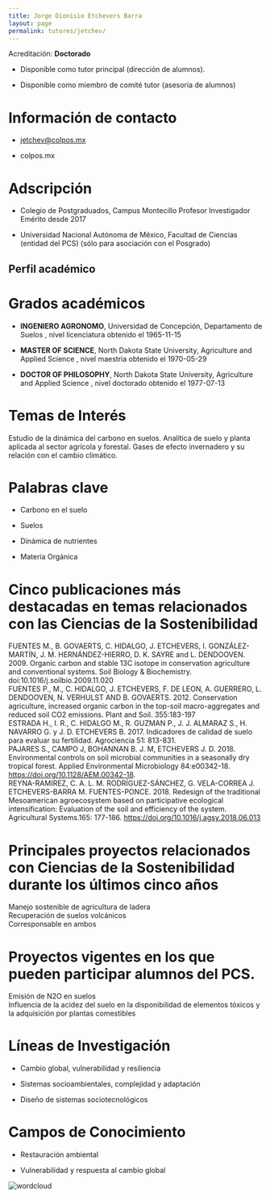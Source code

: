 ```yaml
---
title: Jorge Dionisio Etchevers Barra
layout: page
permalink: tutores/jetchev/
---
```


Acreditación: **Doctorado**


 - Disponible como tutor principal (dirección de alumnos).


 - Disponible como miembro de comité tutor (asesoría de alumnos)





# Información de contacto

 - <jetchev@colpos.mx>


 - colpos.mx




# Adscripción


 - Colegio de Postgraduados, Campus Montecillo     Profesor Investigador Emérito desde 2017
 

 - Universidad Nacional Autónoma de México, Facultad de Ciencias (entidad del PCS) (sólo para asociación con el Posgrado)  





## Perfil académico


# Grados académicos


 - **INGENIERO AGRONOMO**, Universidad de Concepción, Departamento de Suelos , nivel licenciatura obtenido el 1965-11-15

 - **MASTER OF SCIENCE**, North Dakota State University, Agriculture and Applied Science , nivel maestria obtenido el 1970-05-29

 - **DOCTOR OF PHILOSOPHY**, North Dakota State University, Agriculture and Applied Science , nivel doctorado obtenido el 1977-07-13




# Temas de Interés

Estudio de la dinámica del carbono en suelos.  Analítica de suelo y planta aplicada al sector agrícola y forestal. Gases de efecto invernadero y su relación con el cambio climático.



# Palabras clave


 - Carbono en el suelo

 - Suelos

 - Dinámica de nutrientes

 - Materia Orgánica




# Cinco publicaciones más destacadas en temas relacionados con las Ciencias de la Sostenibilidad

FUENTES M., B. GOVAERTS, C. HIDALGO, J. ETCHEVERS, I. GONZÁLEZ-MARTÍN, J. M. HERNÁNDEZ-HIERRO, D. K. SAYRE and L. DENDOOVEN. 2009. Organic carbon and stable 13C isotope in conservation agriculture and conventional systems. Soil Biology &amp; Biochemistry. doi:10.1016/j.soilbio.2009.11.020<br />FUENTES P., M., C. HIDALGO, J. ETCHEVERS, F. DE LEON, A. GUERRERO, L. DENDOOVEN, N. VERHULST AND B. GOVAERTS.  2012.  Conservation agriculture, increased organic carbon in the top-soil macro-aggregates and reduced soil CO2 emissions.  Plant and Soil.  355:183-197<br />ESTRADA H., I. R., C. HIDALGO M., R. GUZMAN P., J. J. ALMARAZ S., H. NAVARRO G. y J. D. ETCHEVERS B.  2017.  Indicadores de calidad de suelo para evaluar su fertilidad.  Agrociencia 51: 813-831.<br />PAJARES S., CAMPO J, BOHANNAN B. J. M, ETCHEVERS J. D. 2018. Environmental controls on soil microbial communities in a seasonally dry tropical forest. Applied Environmental Microbiology 84:e00342-18. https://doi.org/10.1128/AEM.00342-18. <br />REYNA-RAMIREZ, C. A. L. M. RODRÍGUEZ-SÁNCHEZ, G. VELA-CORREA J. ETCHEVERS-BARRA M. FUENTES-PONCE.  2018.  Redesign of the traditional Mesoamerican agroecosystem based on participative ecological intensification: Evaluation of the soil and efficiency of the system. Agricultural Systems.165: 177-186. https://doi.org/10.1016/j.agsy.2018.06.013




# Principales proyectos relacionados con Ciencias de la Sostenibilidad durante los últimos cinco años

Manejo sostenible de agricultura de ladera<br />Recuperación de suelos volcánicos<br />Corresponsable en ambos




# Proyectos vigentes en los que pueden participar alumnos del PCS.

Emisión de N2O en suelos <br />Influencia de la acidez del suelo en la disponibilidad de elementos tóxicos y la adquisición por plantas comestibles




# Líneas de Investigación


 - Cambio global, vulnerabilidad y resiliencia

 - Sistemas socioambientales, complejidad y adaptación

 - Diseño de sistemas sociotecnológicos





# Campos de Conocimiento

 - Restauración ambiental

 - Vulnerabilidad y respuesta al cambio global



![wordcloud](https://sostenibilidad.posgrado.unam.mx/media/perfil-academico/166/wordcloud.png)
